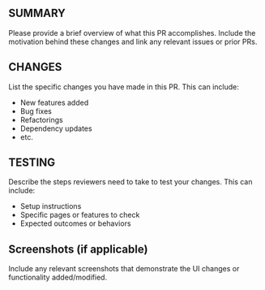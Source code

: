 ## SUMMARY
Please provide a brief overview of what this PR accomplishes. Include the motivation behind these changes and link any relevant issues or prior PRs.

## CHANGES
List the specific changes you have made in this PR. This can include:
- New features added
- Bug fixes
- Refactorings
- Dependency updates
- etc.

## TESTING
Describe the steps reviewers need to take to test your changes. This can include:
- Setup instructions
- Specific pages or features to check
- Expected outcomes or behaviors

## Screenshots (if applicable)
Include any relevant screenshots that demonstrate the UI changes or functionality added/modified.